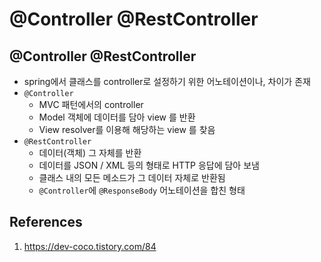 # @Controller @RestController

## @Controller @RestController

- spring에서 클래스를 controller로 설정하기 위한 어노테이션이나, 차이가 존재
- `@Controller`
  - MVC 패턴에서의 controller
  - Model 객체에 데이터를 담아 view 를 반환
  - View resolver를 이용해 해당하는 view 를 찾음
- `@RestController`
  - 데이터(객체) 그 자체를 반환
  - 데이터를 JSON / XML 등의 형태로 HTTP 응답에 담아 보냄
  - 클래스 내의 모든 메소드가 그 데이터 자체로 반환됨
  - `@Controller`에 `@ResponseBody` 어노테이션을 합친 형태

## References

1. https://dev-coco.tistory.com/84
